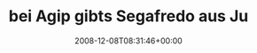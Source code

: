 ---
retweeted: false
source: <a href="http://twitter.com" rel="nofollow">Twitter Web Client</a>
entities:
  hashtags:
  - text: geheimtip
    indices:
    - '45'
    - '55'
  symbols: []
  user_mentions: []
  urls: []
display_text_range:
- '0'
- '55'
favorite_count: '0'
id_str: '1044735164'
truncated: false
retweet_count: '0'
id: '1044735164'
created_at: Mon Dec 08 08:31:46 +0000 2008
favorited: false
full_text: 'bei Agip gibts Segafredo aus Jura Maschinen! #geheimtip'
lang: de
tags:
- geheimtip
- pesos:twitter
date: '2008-12-08T08:31:46+00:00'
src: https://twitter.com/bascht/status/1044735164
original_url: https://twitter.com/bascht/status/1044735164
type: twitter_tweet
text: 'bei Agip gibts Segafredo aus Jura Maschinen! #geheimtip'
title: bei Agip gibts Segafredo aus Ju

---